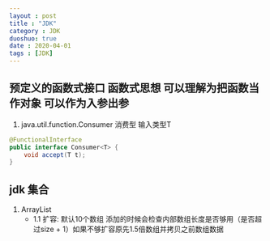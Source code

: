 ```yaml
---
layout : post
title : "JDK"
category : JDK
duoshuo: true
date : 2020-04-01
tags : [JDK]
---
```

## 预定义的函数式接口 函数式思想 可以理解为把函数当作对象  可以作为入参出参
1. java.util.function.Consumer 消费型 输入类型T
```java
@FunctionalInterface
public interface Consumer<T> {
    void accept(T t);
}
```



## jdk 集合
1. ArrayList 
    - 1.1 扩容: 默认10个数组 添加的时候会检查内部数组长度是否够用（是否超过size + 1）如果不够扩容原先1.5倍数组并拷贝之前数组数据
